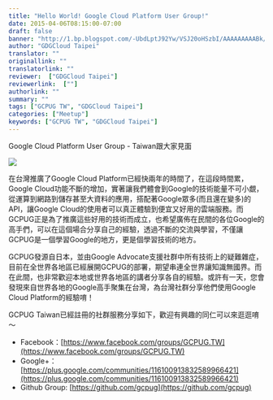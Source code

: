 ```yaml
---
title: "Hello World! Google Cloud Platform User Group!"
date: 2015-04-06T08:15:00-07:00
draft: false
banner: "http://1.bp.blogspot.com/-UbdLptJ92Yw/VSJ20oHSzbI/AAAAAAAAABk/DnYHFs8NNEk/s1600/GCPUG-TW.png"
author: "GDGCloud Taipei"
translator: ""
originallink: ""
translatorlink: ""
reviewer:  ["GDGCloud Taipei"]
reviewerlink:  [""]
authorlink: ""
summary: ""
tags: ["GCPUG TW", "GDGCloud Taipei"]
categories: ["Meetup"]
keywords: ["GCPUG TW", "GDGCloud Taipei"]
---
```


Google Cloud Platform User Group - Taiwan跟大家見面

  


[![](http://1.bp.blogspot.com/-UbdLptJ92Yw/VSJ20oHSzbI/AAAAAAAAABk/DnYHFs8NNEk/s1600/GCPUG-TW.png)](http://1.bp.blogspot.com/-UbdLptJ92Yw/VSJ20oHSzbI/AAAAAAAAABk/DnYHFs8NNEk/s1600/GCPUG-TW.png)

  

在台灣推廣了Google Cloud Platform已經快兩年的時間了，在這段時間累，Google Cloud功能不斷的增加，實著讓我們體會到Google的技術能量不可小覷，從運算到網路到儲存甚至大資料的應用，搭配著Google眾多(而且還在變多)的API，讓Google Cloud的使用者可以真正體驗到便宜又好用的雲端服務。而GCPUG正是為了推廣這些好用的技術而成立，也希望廣佈在民間的各位Google的高手們，可以在這個場合分享自己的經驗，透過不斷的交流與學習，不僅讓GCPUG是一個學習Google的地方，更是個學習技術的地方。

  

GCPUG發源自日本，並由Google Advocate支援社群中所有技術上的疑難雜症，目前在全世界各地區已經展開GCPUG的部署，期望串連全世界讓知識無國界。而在此間，也非常歡迎本地或世界各地區的講者分享各自的經驗。或許有一天，您會發現來自世界各地的Google高手聚集在台灣，為台灣社群分享他們使用Google Cloud Platform的經驗唷！

  

GCPUG Taiwan已經註冊的社群服務分享如下，歡迎有興趣的同仁可以來逛逛唷～

*   Facebook：[https://www.facebook.com/groups/GCPUG.TW](https://www.facebook.com/groups/GCPUG.TW)
*   Google+：[https://plus.google.com/communities/116100913832589966421](https://plus.google.com/communities/116100913832589966421)
*   Github Group: [https://github.com/gcpug](https://github.com/gcpug)